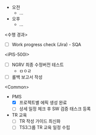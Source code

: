 - 오전
	- ...
- 오후
	- ...

<수행 경과>
- [ ] Work progress check (Jira) - SQA

\<iPIS-500I>
- [ ] NGRV 최종 수정버전 테스트
	- ㅁㅇㄹ
- [ ] 롤백 보고서 작성

\<Common>
- PMS
	- [x] 프로젝트별 에픽 생성 완료
	- [ ] 상세 일정 체크 후 SW 검증 태스크 등록
- TR 교육
	- [ ] TR 작성 가이드 최신화
	- [ ] TS3그룹 TR 교육 일정 수립 
